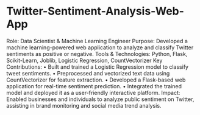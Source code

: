 # Twitter-Sentiment-Analysis-Web-App
Role: Data Scientist & Machine Learning Engineer
Purpose: Developed a machine learning-powered web application to analyze and classify Twitter sentiments as positive or negative.
Tools & Technologies: Python, Flask, Scikit-Learn, Joblib, Logistic Regression, CountVectorizer
Key Contributions:
•	Built and trained a Logistic Regression model to classify tweet sentiments.
•	Preprocessed and vectorized text data using CountVectorizer for feature extraction.
•	Developed a Flask-based web application for real-time sentiment prediction.
•	Integrated the trained model and deployed it as a user-friendly interactive platform.
Impact: Enabled businesses and individuals to analyze public sentiment on Twitter, assisting in brand monitoring and social media trend analysis.
